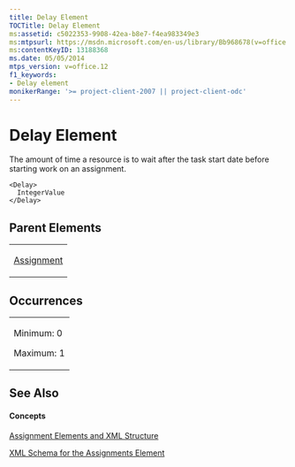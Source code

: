 ```yaml
---
title: Delay Element
TOCTitle: Delay Element
ms:assetid: c5022353-9908-42ea-b8e7-f4ea983349e3
ms:mtpsurl: https://msdn.microsoft.com/en-us/library/Bb968678(v=office.12)
ms:contentKeyID: 13188368
ms.date: 05/05/2014
mtps_version: v=office.12
f1_keywords:
- Delay element
monikerRange: '>= project-client-2007 || project-client-odc'
---
```


# Delay Element




The amount of time a resource is to wait after the task start date before starting work on an assignment.

    <Delay>
      IntegerValue
    </Delay>

## Parent Elements

<table>
<colgroup>
<col style="width: 100%" />
</colgroup>
<tbody>
<tr class="odd">
<td><p><a href="assignment-element.md">Assignment</a></p></td>
</tr>
</tbody>
</table>

## Occurrences

<table>
<colgroup>
<col style="width: 100%" />
</colgroup>
<tbody>
<tr class="odd">
<td><p>Minimum: 0</p>
<p>Maximum: 1</p></td>
</tr>
</tbody>
</table>

## See Also

#### Concepts

[Assignment Elements and XML Structure](assignment-elements-and-xml-structure.md)

[XML Schema for the Assignments Element](xml-schema-for-the-assignments-element.md)

